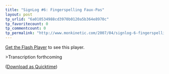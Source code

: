 ```yaml
---
title: "SignLog #6: Fingerspelling Faux-Pas"
layout: post
tp_urlid: "6a010534988cd3970b0120a5b364e8970c"
tp_favoritecount: 0
tp_commentcount: 0
tp_permalink: "http://www.monkinetic.com/2007/04/signlog-6-fingerspelling-faux-pas.html"
---
```

<p id="SL6_fs_320x240.flv"><a href="http://www.macromedia.com/go/getflashplayer">Get the Flash Player</a> to see this player.</p>

<script type="text/javascript">
var FO2 = { movie:&quot;https://media.dreamhost.com/mediaplayer.swf&quot;, width:&quot;320&quot;, height:&quot;240&quot;, majorversion:&quot;7&quot;, build:&quot;0&quot;, bgcolor:&quot;#FFFFFF&quot;,
flashvars:&quot;file=http://www.redmonk.net/files/signinglog/SL6_fs_320x240.flv&amp;showdigits=true&amp;autostart=false&quot; };
UFO.create(FO2,&quot;SL6_fs_320x240.flv&quot;);
</script>

&gt;Transcription forthcoming

([Download as Quicktime](http://www.redmonk.net/files/signinglog/SL6_fs.mov))
